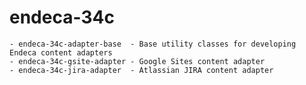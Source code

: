 endeca-34c
==========

	- endeca-34c-adapter-base  - Base utility classes for developing Endeca content adapters
	- endeca-34c-gsite-adapter - Google Sites content adapter
	- endeca-34c-jira-adapter  - Atlassian JIRA content adapter

